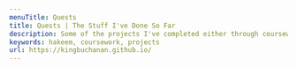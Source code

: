 ```yaml
---
menuTitle: Quests 
title: Quests | The Stuff I've Done So Far
description: Some of the projects I've completed either through coursework or free time 
keywords: hakeem, coursework, projects
url: https://kingbuchanan.github.io/
---
```




